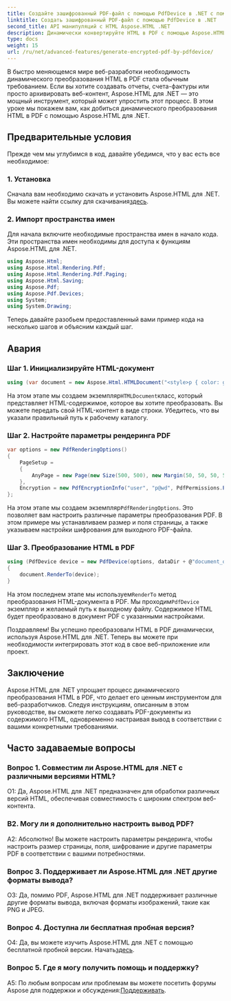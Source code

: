 ```yaml
---
title: Создайте зашифрованный PDF-файл с помощью PdfDevice в .NET с помощью Aspose.HTML
linktitle: Создать зашифрованный PDF-файл с помощью PdfDevice в .NET
second_title: API манипуляций с HTML Aspose.HTML .NET
description: Динамически конвертируйте HTML в PDF с помощью Aspose.HTML для .NET. Простая интеграция, настраиваемые параметры и надежная производительность.
type: docs
weight: 15
url: /ru/net/advanced-features/generate-encrypted-pdf-by-pdfdevice/
---
```


В быстро меняющемся мире веб-разработки необходимость динамического преобразования HTML в PDF стала обычным требованием. Если вы хотите создавать отчеты, счета-фактуры или просто архивировать веб-контент, Aspose.HTML для .NET — это мощный инструмент, который может упростить этот процесс. В этом уроке мы покажем вам, как добиться динамического преобразования HTML в PDF с помощью Aspose.HTML для .NET.

## Предварительные условия

Прежде чем мы углубимся в код, давайте убедимся, что у вас есть все необходимое:

### 1. Установка

 Сначала вам необходимо скачать и установить Aspose.HTML для .NET. Вы можете найти ссылку для скачивания[здесь](https://releases.aspose.com/html/net/).

### 2. Импорт пространства имен

Для начала включите необходимые пространства имен в начало кода. Эти пространства имен необходимы для доступа к функциям Aspose.HTML для .NET.

```csharp
using Aspose.Html;
using Aspose.Html.Rendering.Pdf;
using Aspose.Html.Rendering.Pdf.Paging;
using Aspose.Html.Saving;
using Aspose.Pdf;
using Aspose.Pdf.Devices;
using System;
using System.Drawing;
```

Теперь давайте разобьем предоставленный вами пример кода на несколько шагов и объясним каждый шаг.

## Авария

### Шаг 1. Инициализируйте HTML-документ

```csharp
using (var document = new Aspose.Html.HTMLDocument("<style>p { color: green; }</style><p>my first paragraph</p>", @"c:\work\"))
```

 На этом этапе мы создаем экземпляр`HTMLDocument`класс, который представляет HTML-содержимое, которое вы хотите преобразовать. Вы можете передать свой HTML-контент в виде строки. Убедитесь, что вы указали правильный путь к рабочему каталогу.

### Шаг 2. Настройте параметры рендеринга PDF

```csharp
var options = new PdfRenderingOptions()
{
    PageSetup =
    {
        AnyPage = new Page(new Size(500, 500), new Margin(50, 50, 50, 50))
    },
    Encryption = new PdfEncryptionInfo("user", "p@wd", PdfPermissions.PrintDocument, PdfEncryptionAlgorithm.RC4_128)
};
```

 На этом этапе мы создаем экземпляр`PdfRenderingOptions`. Это позволяет вам настроить различные параметры преобразования PDF. В этом примере мы устанавливаем размер и поля страницы, а также указываем настройки шифрования для выходного PDF-файла.

### Шаг 3. Преобразование HTML в PDF

```csharp
using (PdfDevice device = new PdfDevice(options, dataDir + @"document_out.pdf"))
{
    document.RenderTo(device);
}
```

 На этом последнем этапе мы используем`RenderTo` метод преобразования HTML-документа в PDF. Мы проходим`PdfDevice` экземпляр и желаемый путь к выходному файлу. Содержимое HTML будет преобразовано в документ PDF с указанными настройками.

Поздравляем! Вы успешно преобразовали HTML в PDF динамически, используя Aspose.HTML для .NET. Теперь вы можете при необходимости интегрировать этот код в свое веб-приложение или проект.

## Заключение

Aspose.HTML для .NET упрощает процесс динамического преобразования HTML в PDF, что делает его ценным инструментом для веб-разработчиков. Следуя инструкциям, описанным в этом руководстве, вы сможете легко создавать PDF-документы из содержимого HTML, одновременно настраивая вывод в соответствии с вашими конкретными требованиями.

## Часто задаваемые вопросы

### Вопрос 1. Совместим ли Aspose.HTML для .NET с различными версиями HTML?

О1: Да, Aspose.HTML для .NET предназначен для обработки различных версий HTML, обеспечивая совместимость с широким спектром веб-контента.

### В2. Могу ли я дополнительно настроить вывод PDF?

А2: Абсолютно! Вы можете настроить параметры рендеринга, чтобы настроить размер страницы, поля, шифрование и другие параметры PDF в соответствии с вашими потребностями.

### Вопрос 3. Поддерживает ли Aspose.HTML для .NET другие форматы вывода?

О3: Да, помимо PDF, Aspose.HTML для .NET поддерживает различные другие форматы вывода, включая форматы изображений, такие как PNG и JPEG.

### Вопрос 4. Доступна ли бесплатная пробная версия?

О4: Да, вы можете изучить Aspose.HTML для .NET с помощью бесплатной пробной версии. Начать[здесь](https://releases.aspose.com/).

### Вопрос 5. Где я могу получить помощь и поддержку?

 A5: По любым вопросам или проблемам вы можете посетить форумы Aspose для поддержки и обсуждения:[Поддерживать](https://forum.aspose.com/).